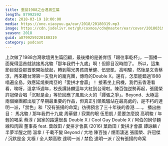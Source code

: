 ```yaml
---
title: 重回1988之台港男生篇
length: 87992592
date: 2018-03-19 18:00:00
media: https://one.xiaoyuu.ga/ear/2018/20180319.mp3
image: https://cdn.jsdelivr.net/gh/coxmos/cdn@master/ear/cover/20180319.jpeg
season: 2018
guid: a8799259220180319
category: podcast
---
```


上次做了1988台灣歌壇男生篇回顧，最後播的是姜育恆「跟往事乾杯」，一面播一面覺得這首就該接馬兆駿「那年我們十九歲」啊！但節目沒時間了。
所以，這集節目就從那首歌開始放起，轉到陽光男孩周華健、伍思凱、高明駿，然後是文青蔡淳，再來聽台灣第一支發片的龐克團，傳奇的Double X。還有，怎麼能錯過1988唱遍全島，效應延燒東南亞的「愛拼才會贏」！
接著坐上飛機，我們去香港看看，唉呀，溫拿15週年，校長譚詠麟這年大紅到台灣啦。陳百強逆勢再起，張國榮許冠傑合唱「沉默是金」等於回應了風風火火的「譚張之爭」。Beyond、太極這兩個樂團都出版了早期最重要的作品，但真正引領風騷站在最高處的，是不朽的達明一派，「禁色」和「沒有張揚的命案」彷彿預言了三十年後的香港……。
播出曲目：
馬兆駿 / 那年我們十九歲
周華健 / 寂寞的眼
伍思凱 / 愛要怎麼說
高明駿 / 年輕的喝采
蔡淳 / 回家的路還很長
Double X / Cool Guy
Double X / 阿伯的蚵仔麵線和肉圓
董事長 feat. 葉啟田 / 愛拼才會贏 (2016)
葉啟田 / 愛拼才會贏
譚詠麟 / 半夢半醒之間
溫拿 / 千載不變
Beyond / 大地
陳百強 / 煙雨淒迷
張國榮、許冠傑 / 沉默是金
太極 / 全人類高歌
達明一派 / 禁色
達明一派 / 沒有張揚的命案

